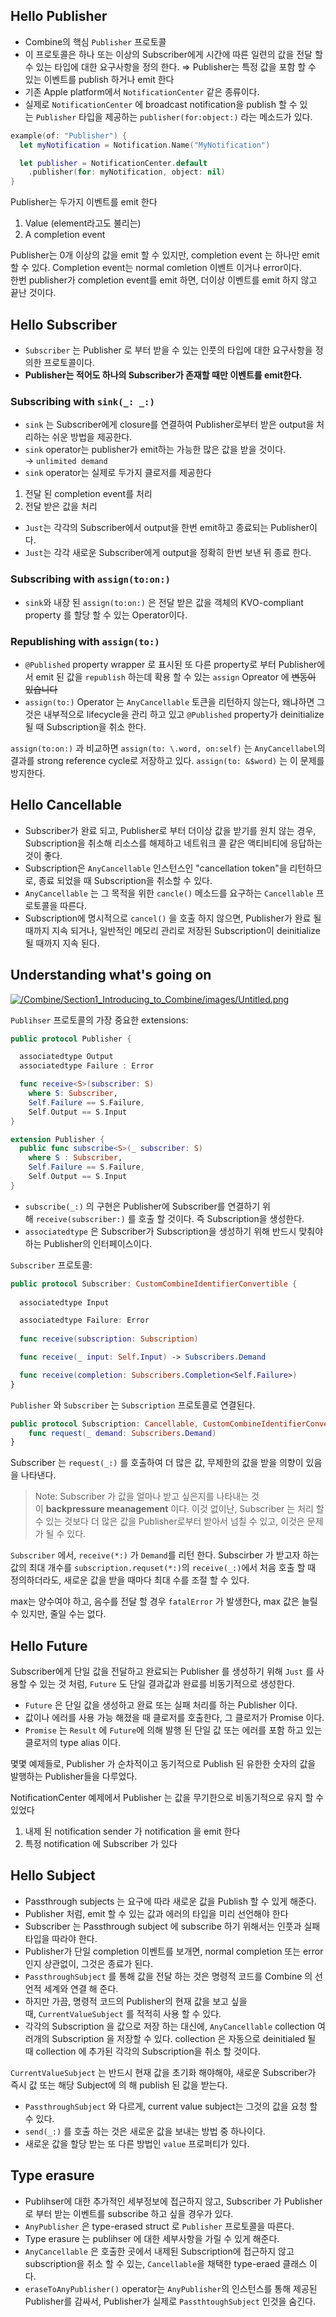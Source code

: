 ## Hello Publisher

- Combine의 핵심 `Publisher` 프로토콜
- 이 프로토콜은 하나 또는 이상의 Subscriber에게 시간에 따른 일련의 값을 전달 할 수 있는 타입에 대한 요구사항을 정의 한다. ⇒ Publisher는 특정 값을 포함 할 수 있는 이벤트를 publish 하거나 emit 한다
- 기존 Apple platform에서 `NotificationCenter` 같은 종류이다.
- 실제로 `NotificationCenter` 에 broadcast notification을 publish 할 수 있는 `Publisher` 타입을 제공하는 `publisher(for:object:)` 라는 메소드가 있다.

```swift
example(of: "Publisher") {
  let myNotification = Notification.Name("MyNotification")

  let publisher = NotificationCenter.default
    .publisher(for: myNotification, object: nil)
}
```

  

Publisher는 두가지 이벤트를 emit 한다

1. Value (element라고도 불리는)
2. A completion event

Publisher는 0개 이상의 값을 emit 할 수 있지만, completion event 는 하나만 emit 할 수 있다.
Completion event는 normal comletion 이벤트 이거나 error이다.\
한번 publisher가 completion event를 emit 하면, 더이상 이벤트를 emit 하지 않고 끝난 것이다.
## Hello Subscriber

- `Subscriber` 는 Publisher 로 부터 받을 수 있는 인풋의 타입에 대한 요구사항을 정의한 프로토콜이다.
- **Publisher는 적어도 하나의 Subscriber가 존재할 때만 이벤트를 emit한다.**
### Subscribing with `sink(_: _:)`

- `sink` 는 Subscriber에게 closure를 연결하여 Publisher로부터 받은 output을 처리하는 쉬운 방법을 제공한다.
- `sink` operator는 publisher가 emit하는 가능한 많은 값을 받을 것이다. → `unlimited demand`
- `sink` operator는 실제로 두가지 클로저를 제공한다

1. 전달 된 completion event를 처리
2. 전달 받은 값을 처리

- `Just`는 각각의 Subscriber에서 output을 한번 emit하고 종료되는 Publisher이다.
- `Just`는 각각 새로운 Subscriber에게 output을 정확히 한번 보낸 뒤 종료 한다.
### Subscribing with `assign(to:on:)`

- `sink`와 내장 된 `assign(to:on:)` 은 전달 받은 값을 객체의 KVO-compliant property 를 할당 할 수 있는 Operator이다.
### Republishing with `assign(to:)`

- `@Published` property wrapper 로 표시된 또 다른 property로 부터 Publisher에서 emit 된 값을 `republish` 하는데 확용 할 수 있는 `assign` Opreator 에 ~~변동이 있습니다~~
- `assign(to:)` Operator 는 `AnyCancellable` 토큰을 리턴하지 않는다, 왜냐하면 그것은 내부적으로 lifecycle을 관리 하고 있고 `@Published` property가 deinitialize 될 때 Subscription을 취소 한다.

`assign(to:on:)` 과 비교하면 `assign(to: \.word, on:self)` 는 `AnyCancellabel`의 결과를 strong reference cycle로 저장하고 있다. `assign(to: &$word)` 는 이 문제를 방지한다.
## Hello Cancellable

- Subscriber가 완료 되고, Publisher로 부터 더이상 값을 받기를 원치 않는 경우, Subscription을 취소해 리소스를 해제하고 네트워크 콜 같은 액티비티에 응답하는 것이 좋다.
- Subscription은 `AnyCancellable` 인스턴스인 "cancellation token"을 리턴하므로, 종료 되었을 때 Subscription을 취소할 수 있다.
- `AnyCancellable` 는 그 목적을 위한 `cancle()` 메소드를 요구하는 `Cancellable` 프로토콜을 따른다.
- Subscription에 명시적으로 `cancel()` 을 호출 하지 않으면, Publisher가 완료 될 때까지 지속 되거나, 일반적인 메모리 관리로 저장된 Subscription이 deinitialize 될 때까지 지속 된다.
## Understanding what's going on

[![/Combine/Section1_Introducing_to_Combine/images/Untitled.png](https://github.com/HARlBO/Combine/raw/main/Combine/Section1_Introducing_to_Combine/images/Untitled.png)](https://github.com/HARlBO/Combine/blob/main/Combine/Section1_Introducing_to_Combine/images/Untitled.png)

`Publihser` 프로토콜의 가장 중요한 extensions:

```swift
public protocol Publisher {

  associatedtype Output
  associatedtype Failure : Error

  func receive<S>(subscriber: S)
    where S: Subscriber,
    Self.Failure == S.Failure,
    Self.Output == S.Input
}

extension Publisher {
  public func subscribe<S>(_ subscriber: S)
    where S : Subscriber,
    Self.Failure == S.Failure,
    Self.Output == S.Input
}
```

- `subscribe(_:)` 의 구현은 Publisher에 Subscriber를 연결하기 위해 `receive(subscriber:)` 를 호출 할 것이다. 즉 Subscription을 생성한다.
- `associatedtype` 은 Subscriber가 Subscription을 생성하기 위해 반드시 맞춰야 하는 Publisher의 인터페이스이다.

`Subscriber` 프로토콜:  

```swift
public protocol Subscriber: CustomCombineIdentifierConvertible {
  
  associatedtype Input

  associatedtype Failure: Error
  
  func receive(subscription: Subscription)

  func receive(_ input: Self.Input) -> Subscribers.Demand

  func receive(completion: Subscribers.Completion<Self.Failure>)
}
```

`Publisher` 와 `Subscriber` 는 `Subscription` 프로토콜로 연결된다.

```swift
public protocol Subscription: Cancellable, CustomCombineIdentifierConvertible {
    func request(_ demand: Subscribers.Demand)
}
```

Subscriber 는 `request(_:)` 를 호출하여 더 많은 값, 무제한의 값을 받을 의향이 있음을 나타낸다.

> Note: Subscriber 가 값을 얼마나 받고 싶은지를 나타내는 것이 **backpressure meanagement** 이다. 이것 없이난, Subscriber 는 처리 할 수 있는 것보다 더 많은 값을 Publisher로부터 받아서 넘칠 수 있고, 이것은 문제가 될 수 있다.

`Subscriber` 에서, `receive(*:)` 가 `Demand`를 리턴 한다. Subscirber 가 받고자 하는 값의 최대 개수를 `subscription.requset(*:)`의 `receive(_:)`에서 처음 호출 할 때 정의하더라도, 새로운 값을 받을 때마다 최대 수를 조절 할 수 있다.

max는 양수여야 하고, 음수를 전달 할 경우 `fatalError` 가 발생한다, max 값은 늘릴 수 있지만, 줄일 수는 없다.
## Hello Future

Subscriber에게 단일 값을 전달하고 완료되는 Publisher 를 생성하기 위해 `Just` 를 사용할 수 있는 것 처럼, `Future` 도 단일 결과값과 완료를 비동기적으로 생성한다.

- `Future` 은 단일 값을 생성하고 완료 또는 실패 처리를 하는 Publisher 이다.
- 값이나 에러를 사용 가능 해졌을 때 클로저를 호출한다, 그 클로저가 Promise 이다.
- `Promise` 는 `Result` 에 `Future`에 의해 발행 된 단일 값 또는 에러를 포함 하고 있는 클로저의 type alias 이다.

몇몇 예제들로, Publisher 가 순차적이고 동기적으로 Publish 된 유한한 숫자의 값을 발행하는 Publisher들을 다루었다.

NotificationCenter 예제에서 Publisher 는 값을 무기한으로 비동기적으로 유지 할 수 있었다

1. 내제 된 notification sender 가 notification 을 emit 한다
2. 특정 notification 에 Subscriber 가 있다
## Hello Subject

- Passthrough subjects 는 요구에 따라 새로운 값을 Publish 할 수 있게 해준다.
- Publisher 처럼, emit 할 수 있는 값과 에러의 타입을 미리 선언해야 한다
- Subscriber 는 Passthrough subject 에 subscribe 하기 위해서는 인풋과 실패 타입을 따라야 한다.
- Publisher가 단일 completion 이벤트를 보개면, normal completion 또는 error 인지 상관없이, 그것은 종료가 된다.
- `PassthroughSubject` 를 통해 값을 전달 하는 것은 명령적 코드를 Combine 의 선언적 세계와 연결 해 준다.
- 하지만 가끔, 명령적 코드의 Publisher의 현재 값을 보고 싶을때, `CurrentValueSubject` 를 적적히 사용 할 수 있다.
- 각각의 Subscription 을 값으로 저장 하는 대신에, `AnyCancellable` collection 여러개의 Subscription 을 저장할 수 있다. collection 은 자동으로 deinitialed 될 때 collection 에 추가된 각각의 Subscription을 취소 할 것이다.

`CurrentValueSubject` 는 반드시 현재 값을 초기화 해야해야, 새로운 Subscriber가 즉시 값 또는 해당 Subject에 의 해 publish 된 값을 받는다.

- `PassthroughSubject` 와 다르게, current value subject는 그것의 값을 요청 할 수 있다.
- `send(_:)` 를 호출 하는 것은 새로운 값을 보내는 방법 중 하나이다.
- 새로운 값을 할당 받는 또 다른 방법인 `value` 프로퍼티가 있다.

## Type erasure

- Publihser에 대한 추가적인 세부정보에 접근하지 않고, Subscriber 가 Publisher 로 부터 받는 이벤트를 subscribe 하고 싶을 경우가 있다.
- `AnyPublisher` 은 type-erased struct 로 `Publisher` 프로토콜을 따른다.
- Type erasure 는 publihser 에 대한 세부사항을 가릴 수 있게 해준다.
- `AnyCancellable` 은 호출한 곳에서 내제된 Subscription에 접근하지 않고 subscription을 취소 할 수 있는, `Cancellable`을 채택한 type-eraed 클래스 이다.
- `eraseToAnyPublisher()` operator는 `AnyPublisher`의 인스턴스를 통해 제공된 Publisher를 감싸서, Publisher가 실제로 `PassthtoughSubject` 인것을 숨긴다.